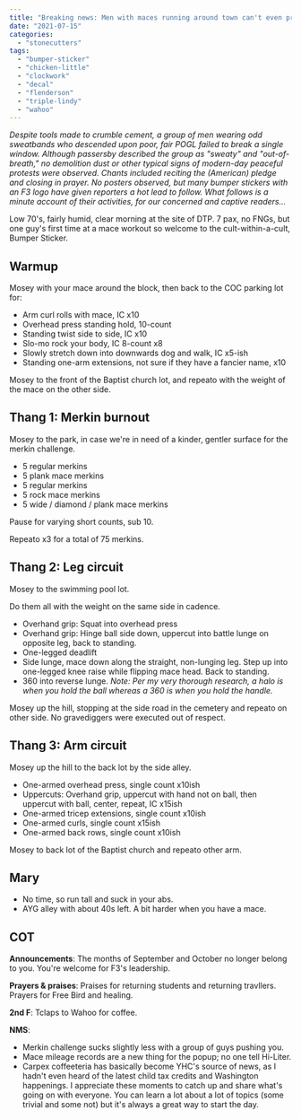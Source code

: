 ```yaml
---
title: "Breaking news: Men with maces running around town can't even properly disturb the peace"
date: "2021-07-15"
categories: 
  - "stonecutters"
tags: 
  - "bumper-sticker"
  - "chicken-little"
  - "clockwork"
  - "decal"
  - "flenderson"
  - "triple-lindy"
  - "wahoo"
---
```


_Despite tools made to crumble cement, a group of men wearing odd sweatbands who descended upon poor, fair POGL failed to break a single window. Although passersby described the group as "sweaty" and "out-of-breath," no demolition dust or other typical signs of modern-day peaceful protests were observed. Chants included reciting the (American) pledge and closing in prayer. No posters observed, but many bumper stickers with an F3 logo have given reporters a hot lead to follow. What follows is a minute account of their activities, for our concerned and captive readers..._

Low 70's, fairly humid, clear morning at the site of DTP. 7 pax, no FNGs, but one guy's first time at a mace workout so welcome to the cult-within-a-cult, Bumper Sticker.

## Warmup

Mosey with your mace around the block, then back to the COC parking lot for:

- Arm curl rolls with mace, IC x10
- Overhead press standing hold, 10-count
- Standing twist side to side, IC x10
- Slo-mo rock your body, IC 8-count x8
- Slowly stretch down into downwards dog and walk, IC x5-ish
- Standing one-arm extensions, not sure if they have a fancier name, x10

Mosey to the front of the Baptist church lot, and repeato with the weight of the mace on the other side.

## Thang 1: Merkin burnout

Mosey to the park, in case we're in need of a kinder, gentler surface for the merkin challenge.

- 5 regular merkins
- 5 plank mace merkins
- 5 regular merkins
- 5 rock mace merkins
- 5 wide / diamond / plank mace merkins

Pause for varying short counts, sub 10.

Repeato x3 for a total of 75 merkins.

## Thang 2: Leg circuit

Mosey to the swimming pool lot.

Do them all with the weight on the same side in cadence.

- Overhand grip: Squat into overhead press
- Overhand grip: Hinge ball side down, uppercut into battle lunge on opposite leg, back to standing.
- One-legged deadlift
- Side lunge, mace down along the straight, non-lunging leg. Step up into one-legged knee raise while flipping mace head. Back to standing.
- 360 into reverse lunge. _Note: Per my very thorough research, a halo is when you hold the ball whereas a 360 is when you hold the handle._

Mosey up the hill, stopping at the side road in the cemetery and repeato on other side. No gravediggers were executed out of respect.

## Thang 3: Arm circuit

Mosey up the hill to the back lot by the side alley.

- One-armed overhead press, single count x10ish
- Uppercuts: Overhand grip, uppercut with hand not on ball, then uppercut with ball, center, repeat, IC x15ish
- One-armed tricep extensions, single count x10ish
- One-armed curls, single count x15ish
- One-armed back rows, single count x10ish

Mosey to back lot of the Baptist church and repeato other arm.

## Mary

- No time, so run tall and suck in your abs.
- AYG alley with about 40s left. A bit harder when you have a mace.

## COT

**Announcements**: The months of September and October no longer belong to you. You're welcome for F3's leadership.

**Prayers & praises**: Praises for returning students and returning travllers. Prayers for Free Bird and healing.

**2nd F**: Tclaps to Wahoo for coffee.

**NMS**:

- Merkin challenge sucks slightly less with a group of guys pushing you.
- Mace mileage records are a new thing for the popup; no one tell Hi-Liter.
- Carpex coffeeteria has basically become YHC's source of news, as I hadn't even heard of the latest child tax credits and Washington happenings. I appreciate these moments to catch up and share what's going on with everyone. You can learn a lot about a lot of topics (some trivial and some not) but it's always a great way to start the day.
